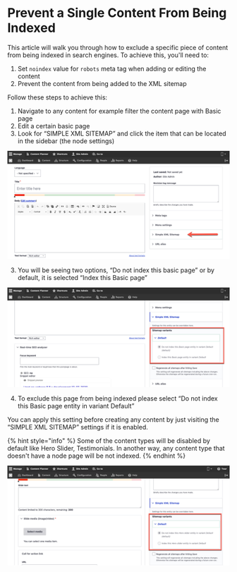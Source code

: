 # Prevent a Single Content From Being Indexed

This article will walk you through how to exclude a specific piece of content from being indexed in search engines. To achieve this, you'll need to:

1. Set `noindex` value for `robots` meta tag when adding or editing the content
2. Prevent the content from being added to the XML sitemap

Follow these steps to achieve this:

1. Navigate to any content for example filter the content page with Basic page
2. Edit a certain basic page
3. Look for “SIMPLE XML SITEMAP” and click the item that can be located in the sidebar \(the node settings\)

![Sitemap section under basic page](../../.gitbook/assets/create-basic-page-test-qa-varbase-8-8-x-development-13-07-2020.png)

 3. You will be seeing two options, “Do not index this basic page” or by default, it is selected “Index this Basic page”

![Update sitemap section using this option](../../.gitbook/assets/sitemap.png)

4. To exclude this page from being indexed please select “Do not index this Basic page entity in variant Default”

You can apply this setting before creating any content by just visiting the “SIMPLE XML SITEMAP” settings if it is enabled.

{% hint style="info" %}
Some of the content types will be disabled by default like Hero Slider, Testimonials.  In another way, any content type that doesn't have a node page will be not indexed.
{% endhint %}

![Hero Slider content type in site map is disabled by default ](../../.gitbook/assets/create-hero-slider-test-qa-varbase-8-8-x-development-13-07-2020.png)

